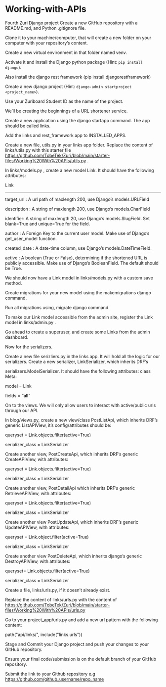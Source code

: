 # Working-with-APIs
Fourth Zuri Django project
Create a new GitHub repository with a README.md, and Python .gitignore file.

Clone it to your machine/computer, that will create a new folder on your computer with your repository’s content.

Create a new virtual environment in that folder named venv. 

Activate it and install the Django python package (Hint: `pip install django`).

Also install the django rest framework (pip install djangorestframework)

Create a new django project (Hint: `django-admin startproject <project_name>`). 

Use your Zuriboard Student ID as the name of the project.

 

We’ll be creating the beginnings of a URL shortener service.

 

Create a new application using the django startapp command. The app should be called links.

Add the links and rest_framework app to INSTALLED_APPS.

 

Create a new file, utils.py in your links app folder. Replace the content of links/utils.py with this starter file https://github.com/TobeTek/Zuri/blob/main/starter-files/Working%20With%20APIs/utils.py . 


 

In links/models.py , create a new model Link. It should have the following attributes:

 Link

--------

target_url : A url path of maxlength 200, use Django’s models.URLField

 

description : A string of maxlength 200, use Django’s models.CharField

 

identifier: A string of maxlength 20, use Django’s models.SlugField. Set blank=True and unique=True for the field.

 

author : A Foreign Key to the current user model. Make use of Django’s get_user_model function.

 

created_date : A date-time column, use Django’s models.DateTimeField.

 

active :  A boolean (True or False), determining if the shortened URL is publicly accessible. Make use of Django’s BooleanField. The default should be True.


 

We should now have a Link model in links/models.py with a custom save method.

Create migrations for your new model using the makemigrations django command. 

Run all migrations using, migrate django command.

To make our Link model accessible from the admin site, register the Link model in links/admin.py . 

Go ahead to create a superuser, and create some Links from the admin dashboard.

 

Now for the serializers. 

Create a new file serizliers.py in the links app. It will hold all the logic for our serializers.
Create a new serializer, LinkSerializer, which inherits DRF’s 

serializers.ModelSerializer. It should have the following attributes:
class Meta:

model = Link

fields = “__all__”

 

On to the views. We will only allow users to interact with active/public urls through our API.


In blog/views.py,  create a new view/class PostListApi, which inherits DRF’s generic ListAPIView,  it’s config/attributes should be:

queryset = Link.objects.filter(active=True)

serializer_class = LinkSerializer

 

Create another view, PostCreateApi, which inherits DRF’s generic CreateAPIView, with attributes:

queryset = Link.objects.filter(active=True)

serializer_class = LinkSerializer

 

Create another view, PostDetailApi which inherits DRF’s generic RetrieveAPIView, with attributes:

queryset = Link.objects.filter(active=True)

serializer_class = LinkSerializer

 

Create another view PostUpdateApi, which inherits DRF’s generic UpdateAPIView, with attributes:

queryset = Link.object.filter(active=True)

serializer_class = LinkSerializer


 

Create another view PostDeleteApi, which inherits django’s generic DestroyAPIView, with attributes:

queryset= Link.objects.filter(active=True)

serializer_class = LinkSerializer


 

Create a file, links/urls.py, if it doesn’t already exist.

Replace the content of links/urls.py with the content of https://github.com/TobeTek/Zuri/blob/main/starter-files/Working%20With%20APIs/urls.py 

 

Go to your project_app/urls.py and add a new url pattern with the following content:

path("api/links/", include("links.urls"))


 

Stage and Commit your Django project and push your changes to your GitHub repository. 

Ensure your final code/submission is on the default branch of your GitHub repository.

Submit the link to your Github repository e.g https://github.com/github_username/repo_name

 